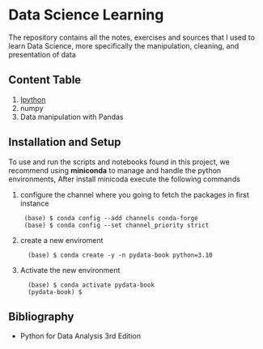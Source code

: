 # Data Science Learning

The repository contains all the notes, exercises and sources that I used to learn Data Science, more specifically the manipulation, cleaning, and presentation of data

## Content Table

1. [Ipython](./01-ipython/README.md)
2. numpy
3. Data manipulation with Pandas

## Installation and Setup

To use and run the scripts and notebooks found in this project, we recommend using **miniconda** to manage and handle the python environments, After install minicoda execute the following commands

1. configure the channel where you going to fetch the packages in first instance

   ```shell
    (base) $ conda config --add channels conda-forge
    (base) $ conda config --set channel_priority strict
   ```

2. create a new enviroment

    ```shell
      (base) $ conda create -y -n pydata-book python=3.10
    ```

3. Activate the new environment

    ```shell
      (base) $ conda activate pydata-book
      (pydata-book) $
    ```

## Bibliography

- Python for Data Analysis 3rd Edition
